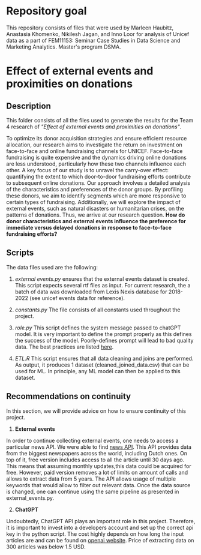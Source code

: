 # Repository goal
This repository consists of files that were used by Marleen Haubitz, Anastasia Khomenko, Nikilesh Jagan, and Inno Loor for analysis of Unicef data as a part of FEM11153: Seminar Case Studies in Data Science and Marketing Analytics. Master's program DSMA.

# Effect of external events and proximities on donations

## Description

This folder consists of all the files used to generate the results for the Team 4 research of _"Effect of external events and proximities on donations"_. 

To optimize its donor acquisition strategies and ensure efficient resource allocation, our research aims to investigate the return on investment on face-to-face and online fundraising channels for UNICEF. Face-to-face fundraising is quite expensive and the dynamics driving online donations are less understood, particularly how these two channels influence each other. A key focus of our study is to unravel the carry-over effect: quantifying the extent to which door-to-door fundraising efforts contribute to subsequent online donations. 
Our approach involves a detailed analysis of the characteristics and preferences of the donor groups. By profiling these donors, we aim to identify segments which are more responsive to certain types of fundraising. Additionally, we will explore the impact of external events, such as natural disasters or humanitarian crises, on the patterns of donations. Thus, we arrive at our research question.
**How do donor characteristics and external events influence the preference for immediate versus delayed donations in response to face-to-face fundraising efforts?**


## Scripts

The data files used are the following:

1. _external events.py_ ensures that the external events dataset is created. This script expects several rtf files as input. For current research, the a batch of data was downloaded from Lexis Nexis database for 2018-2022 (see unicef events data for reference).

2. _constants.py_ The file consists of all constants used throughout the project.

3. _role.py_ This script defines the system message passed to chatGPT model. It is very important to define the prompt properly as this defines the success of the model. Poorly-defines prompt will lead to bad quality data. The best practices are listed [here](https://platform.openai.com/docs/guides/prompt-engineering/strategy-write-clear-instructions).

4. _ETL.R_ This script ensures that all data cleaning and joins are performed. As output, it produces 1 dataset (cleaned_joined_data.csv) that can be used for ML. In principle, any ML model can then be applied to this dataset.

## Recommendations on continuity

In this section, we will provide advice on how to ensure continuity of this project.

1. **External events**

In order to continue collecting external events, one needs to access a particular news API. We were able to find [news API](https://newsapi.org/). This API provides data from the biggest newspapers across the world, including Dutch ones. On top of it, free version includes access to all the article until 30 days ago. This means that assuming monthly updates,this data could be acquired for free. However, paid version removes a lot of limits on amount of calls and allows to extract data from 5 years. The API allows usage of multiple keywords that would allow to filter out relevant data. Once the data source is changed, one can continue using the same pipeline as presented in external_events.py.

2. **ChatGPT**

Undoubtedly, ChatGPT API plays an important role in this project. Therefore, it is important to invest into a developers account and set up the correct api key in the python script. The cost highly depends on how long the input articles are and can be found on [openai website](https://openai.com/pricing). Price of extracting data on 300 articles was below 1.5 USD.
